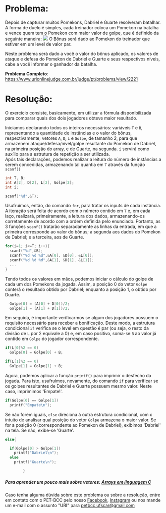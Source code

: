# Problema:
Depois de capturar muitos Pomekons, Dabriel e Guarte resolveram batalhar. A forma de duelo é simples, cada treinador coloca um Pomekon na batalha e vence quem tem o Pomekon com maior valor de golpe, que é definido da seguinte maneira:
<img src="https://resources.urionlinejudge.com.br/gallery/images/problems/UOJ_2221.png"/>
O Bônus será dado ao Pomekon do treinador que estiver em um level de valor par.

Neste problema será dado a você o valor do bônus aplicado, os valores de ataque e defesa do Pomekon de Dabriel e Guarte e seus respectivos níveis, cabe a você informar o ganhador da batalha.

**Problema Completo**: https://www.urionlinejudge.com.br/judge/pt/problems/view/2221


# Resolução:
O exercício consiste, basicamente, em utilizar a fórmula disponibilizada para comparar quais dos dois jogadores obteve maior resultado.  

Iniciamos declarando todos os inteiros necessários: variáveis `T` e `B`, representando a quantidade de instâncias e o valor do bônus, respectivamente; vetores `A`, `D`, `L` e `Golpe`, de tamanho 2, para que armazenem ataque/defesa/nível/golpe resultante do Pomekon de Dabriel, na primeira posição do array, e de Guarte, na segunda. `i` servirá como auxílio para a estrutura de repetição a ser utilizada.  
Após tais declarações, podemos realizar a leitura do número de instâncias a serem concedidas, armazenando tal quantia em `T` através da função `scanf()`

```c
int T, B;
int A[2], D[2], L[2], Golpe[2];
int i;

scanf("%d",&T);
```  

Usufruímos, então, do comando `for`, para tratar os inputs de cada instância. A iteração será feita de acordo com o número contido em `T` e, em cada laço, realizará, primeiramente, a leitura dos dados, armazenando-os corretamente de acordo com a ordem definida pelo enunciado. Portanto, as 3 funções `scanf()` tratarão separadamente as linhas da entrada, em que a primeira corresponde ao valor do bônus; a segunda aos dados do Pomekon de Dabriel; e a terceira, aos de Guarte.  

```c
for(i=1; i<=T; i++){
  scanf("%d",&B);
  scanf("%d %d %d",&A[0], &D[0], &L[0]);
  scanf("%d %d %d",&A[1], &D[1], &L[1]);
  ...
}
```  

Tendo todos os valores em mãos, podemos iniciar o cálculo do golpe de cada um dos Pomekons da jogada. Assim, a posição 0 do vetor `Golpe` conterá o resultado obtido por Dabriel; enquanto a posição 1, o obtido por Duarte.  

```c
  Golpe[0] = (A[0] + D[0])/2;
  Golpe[1] = (A[1] + D[1])/2;
```  

Em seguida, é importante verificarmos se algum dos jogadores possuem o requisito necessário para receber a bonificação. Deste modo, a estrutura condicional `if` verifica se o level em questão é par (ou seja, o resto da divisão de `L` por 2 equivale a 0) e, em caso positivo, soma-se `B` ao valor já contido em `Golpe` do jogador correspondente.  

```c
if(L[0]%2 == 0)
  Golpe[0] = Golpe[0] + B;

if(L[1]%2 == 0)
  Golpe[1] = Golpe[1] + B;
```  

Agora, podemos aplicar a função `printf()` para imprimir o desfecho da jogada. Para isto, usufruímos, novamente, do comando `if` para verificar se os golpes resultantes de Dabriel e Guarte possuem mesmo valor. Neste caso, imprimimos 'Empate!'.  

```c
if(Golpe[0] == Golpe[1])
  printf("Empate\n");
```  

Se não forem iguais, `else` direciona à outra estrutura condicional, com o intuito de analisar qual posição do vetor `Golpe` armazena o maior valor. Se for a posição 0 (correspondente ao Pomekon de Dabriel), exibimos 'Dabriel' na tela. Se não, exibe-se 'Guarte'.  

```c
else{

  if(Golpe[0] > Golpe[1])
    printf("Dabriel\n");
  else
    printf("Guarte\n");

		}
```  


##### Para aprender um pouco mais sobre vetores: [Arrays em linguagem C](http://linguagemc.com.br/vetores-ou-arrays-em-linguagem-c/)  

Caso tenha alguma dúvida sobre este problema ou sobre a resolução, entre em contato com o PET-BCC pelo nosso [Facebook](https://www.facebook.com/petbcc/), [Instagram](https://www.instagram.com/petbcc.ufscar/) ou nos mande um e-mail com o assunto "URI" para  petbcc.ufscar@gmail.com
